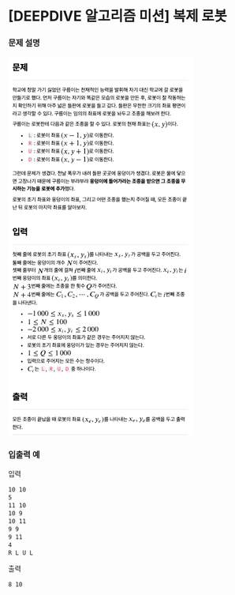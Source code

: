 # [DEEPDIVE 알고리즘 미션] 복제 로봇

### 문제 설명

![문제설명](../img/복제로봇.png)

### 입출력 예

입력

```
10 10
5
11 10
10 9
10 11
9 9
9 11
4
R L U L
```

출력

```
8 10
```
